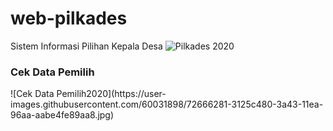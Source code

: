 # web-pilkades
Sistem Informasi Pilihan Kepala Desa 
![Pilkades 2020](https://user-images.githubusercontent.com/60031898/72666231-beb4e480-3a42-11ea-9ac8-b91de6cefb2f.jpg)
<h3>Cek Data Pemilih</h3>
![Cek Data Pemilih2020](https://user-images.githubusercontent.com/60031898/72666281-3125c480-3a43-11ea-96aa-aabe4fe89aa8.jpg)
